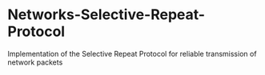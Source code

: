 # Networks-Selective-Repeat-Protocol
Implementation of the Selective Repeat Protocol for reliable transmission of network packets 
